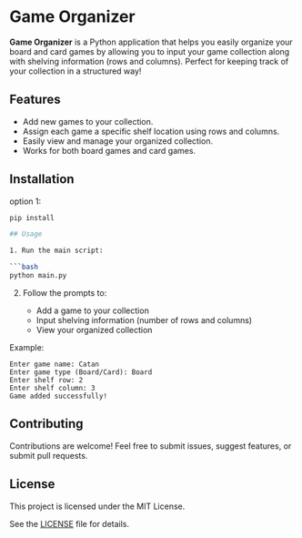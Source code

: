 # Game Organizer

**Game Organizer** is a Python application that helps you easily organize your board and card games by allowing you to input your game collection along with shelving information (rows and columns). Perfect for keeping track of your collection in a structured way!

## Features

* Add new games to your collection.
* Assign each game a specific shelf location using rows and columns.
* Easily view and manage your organized collection.
* Works for both board games and card games.

## Installation

option 1:
```bash
pip install

## Usage

1. Run the main script:

```bash
python main.py
```

2. Follow the prompts to:

   * Add a game to your collection
   * Input shelving information (number of rows and columns)
   * View your organized collection

Example:

```
Enter game name: Catan
Enter game type (Board/Card): Board
Enter shelf row: 2
Enter shelf column: 3
Game added successfully!
```

## Contributing

Contributions are welcome! Feel free to submit issues, suggest features, or submit pull requests.

## License

This project is licensed under the MIT License.

See the [LICENSE](LICENSE) file for details.